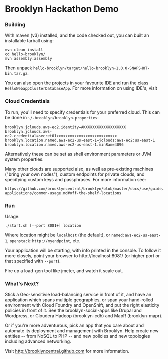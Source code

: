 Brooklyn Hackathon Demo
=======================

### Building

With maven (v3) installed, and the code checked out, you can built an installable tarball using:

    mvn clean install
    cd hello-brooklyn/
    mvn assembly:assembly

Then unpack `hello-brooklyn/target/hello-brooklyn-1.0.0-SNAPSHOT-bin.tar.gz`.

You can also open the projects in your favourite IDE and run the class `HelloWebappClusterDatabaseApp`.
For more information on using IDE's, visit


### Cloud Credentials

To run, you'll need to specify credentials for your preferred cloud.  This can be done 
in `~/.brooklyn/brooklyn.properties`:

    brooklyn.jclouds.aws-ec2.identity=AKXXXXXXXXXXXXXXXXXX
    brooklyn.jclouds.aws-ec2.credential=secret01xxxxxxxxxxxxxxxxxxxxxxxxxxx
    brooklyn.location.named.aws-ec2-us-east-1=jclouds:aws-ec2:us-east-1
    brooklyn.location.named.aws-ec2-us-east-1.minRam=4096

Alternatively these can be set as shell environment parameters or JVM system properties.

Many other clouds are supported also, as well as pre-existing machines ("bring your own nodes"),
custom endpoints for private clouds, and specifying custom keys and passphrases.
For more information see:

    https://github.com/brooklyncentral/brooklyn/blob/master/docs/use/guide/defining-applications/common-usage.md#off-the-shelf-locations


### Run

Usage:

    ./start.sh [--port 8081+] location

Where location might be `localhost` (the default), or `named:aws-ec2-us-east-1`, `openstack:http://myendpoint`, etc.

Your application will be starting, with info printed in the console.  To follow it more closely, point
your browser to  http://localhost:8081/  (or higher port or that specified with `--port`).

Fire up a load-gen tool like jmeter, and watch it scale out.


### What's Next?

Stick a Geo-sensitivie load-balancing service in front of it, and have an application which spans
multiple geographies, or span your hand-rolled environment with Cloud Foundry and OpenShift, and
put the right elasticity policies in front of it.  See the brooklyn-social-apps like Drupal and
Wordpress, or Cloudera Hadoop (brooklyn-cdh) and MapR (brooklyn-mapr).

Or if you're more adventurous, pick an app that you care about and automate its deployment and 
management with Brooklyn.  Help create new entities -- from NoSQL to PHP -- and new policies and 
new topologies including advanced networking.

Visit  http://brooklyncentral.github.com  for more information.

